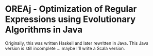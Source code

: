 OREAj - Optimization of Regular Expressions using Evolutionary Algorithms in Java
=================================================================================

Originally, this was written Haskell and later rewritten in Java. This Java version is still incomplete ... maybe I'll write a Scala version.
